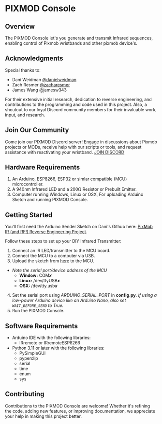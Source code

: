 # PIXMOD Console

## Overview
The PIXMOD Console let's you   generate and transmit Infrared  sequences, enabling control of Pixmob wristbands and other pixmob device's.

## Acknowledgments
Special thanks to:
- Dani Weidman [@danielweidman](https://github.com/danielweidman)
- Zach Resmer [@zacharesmer](https://github.com/zacharesmer)
- James Wang [@jamesw343](https://github.com/jamesw343)

For their extensive initial research, dedication to reverse engineering, and contributions to the programming and code used in this project. Also, a shoutout to our loyal Discord community members for their invaluable work, input, and research.

## Join Our Community
Come join our PIXMOD Discord server! Engage in discussions about Pixmob projects or MODs, receive help with our scripts or tools, and request assistance with reactivating your wristband.
[JOIN DISCORD](https://discord.gg/UYqTjC7xp3)

## Hardware Requirements
1. An Arduino, ESP8266, ESP32 or simlar compatible (MCU) microcontroller.
2. A 940nm Infrared LED and a 200Ω Resistor or Prebuilt Emitter.
3. Computer running Windows, Linux or OSX, For uploading Arduino Sketch and running PIXMOD Console.

## Getting Started
You'll first need the Arduino Sender Sketch on Dani's Github here: [PixMob IR (and RF!) Reverse Engineering Project](https://github.com/danielweidman/pixmob-ir-reverse-engineering/tree/main/arduino_sender).

Follow these steps to set up your DIY Infrared Transmitter:
1. Connect an IR LED/transmitter to the MCU board.
2. Connect the MCU to a computer via USB.
3. Upload the sketch from [here](https://github.com/danielweidman/pixmob-ir-reverse-engineering/tree/main/arduino_sender) to the MCU.
- *Note the serial port/device address of the MCU*
  - **Window:** COM***x***
  - **Linux:** /dev/ttyUSB***x***
  - **OSX:** /dev/tty.usb***x***
4. Set the serial port using  *ARDUINO_SERIAL_PORT* in **config.py**.
*If using a low-power Arduino device like an Arduino Nano, also set `WAIT_BEFORE_SEND` to True.*
5. Run the PIXMOD Console.

## Software Requirements
- Arduino IDE with the following libraries:
  - IRremote or IRremoteESP8266
- Python 3.11 or later with the following libraries:
  - PySimpleGUI
  - pyperclip
  - serial
  - time
  - enum
  - sys

## Contributing
Contributions to the PIXMOD Console are welcome! Whether it's refining the code, adding new features, or improving documentation, we appreciate your help in making this project better.
